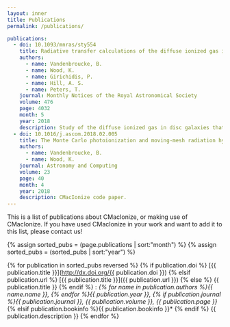 ```yaml
---
layout: inner
title: Publications
permalink: /publications/

publications:
  - doi: 10.1093/mnras/sty554
    title: Radiative transfer calculations of the diffuse ionized gas in disc galaxies with cosmic ray feedback
    authors:
      - name: Vandenbroucke, B.
      - name: Wood, K.
      - name: Girichidis, P.
      - name: Hill, A. S.
      - name: Peters, T.
    journal: Monthly Notices of the Royal Astronomical Society
    volume: 476
    page: 4032
    month: 5
    year: 2018
    description: Study of the diffuse ionized gas in disc galaxies that used CMacIonize to post-process snapshots from the SILCC project.
  - doi: 10.1016/j.ascom.2018.02.005
    title: The Monte Carlo photoionization and moving-mesh radiation hydrodynamics code CMacIonize
    authors:
      - name: Vandenbroucke, B.
      - name: Wood, K.
    journal: Astronomy and Computing
    volume: 23
    page: 40
    month: 4
    year: 2018
    description: CMacIonize code paper.
---
```


This is a list of publications about CMacIonize, or making use of 
CMacIonize. If you have used CMacIonize in your work and want to add it 
to this list, please contact us!

{% assign sorted_pubs = (page.publications | sort:"month") %}
{% assign sorted_pubs = (sorted_pubs | sort:"year") %}

{% for publication in sorted_pubs reversed %}
{% if publication.doi %}
[{{ publication.title }}](http://dx.doi.org/{{ publication.doi }})
{% elsif publication.url %}
[{{ publication.title }}]({{ publication.url }})
{% else %}
{{ publication.title }}
{% endif %}
: *{% for name in publication.authors %}{{ name.name }}, {% endfor %}{{ publication.year }},
    {% if publication.journal %}{{ publication.journal }}, {{ publication.volume }}, {{ publication.page }}*  {% elsif publication.bookinfo %}{{ publication.bookinfo }}*  {% endif %}
    {{ publication.description }}
{% endfor %}
